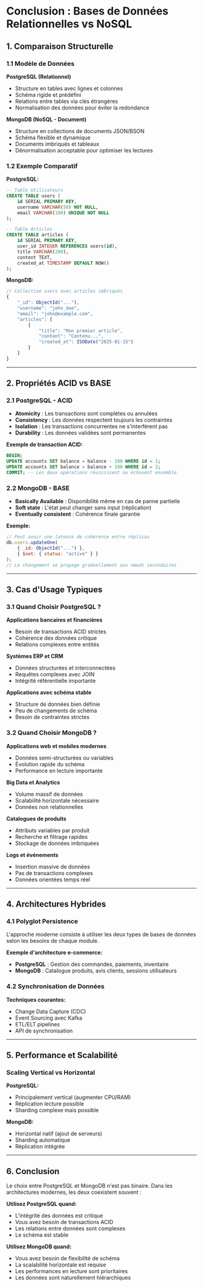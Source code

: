 # Conclusion : Bases de Données Relationnelles vs NoSQL

## 1. Comparaison Structurelle

### 1.1 Modèle de Données

**PostgreSQL (Relationnel)**

- Structure en tables avec lignes et colonnes
- Schéma rigide et prédéfini
- Relations entre tables via clés étrangères
- Normalisation des données pour éviter la redondance

**MongoDB (NoSQL - Document)**

- Structure en collections de documents JSON/BSON
- Schéma flexible et dynamique
- Documents imbriqués et tableaux
- Dénormalisation acceptable pour optimiser les lectures

### 1.2 Exemple Comparatif

**PostgreSQL:**

```sql
-- Table Utilisateurs
CREATE TABLE users (
    id SERIAL PRIMARY KEY,
    username VARCHAR(50) NOT NULL,
    email VARCHAR(100) UNIQUE NOT NULL
);

-- Table Articles
CREATE TABLE articles (
    id SERIAL PRIMARY KEY,
    user_id INTEGER REFERENCES users(id),
    title VARCHAR(200),
    content TEXT,
    created_at TIMESTAMP DEFAULT NOW()
);
```

**MongoDB:**

```javascript
// Collection users avec articles imbriqués
{
    "_id": ObjectId("..."),
    "username": "john_doe",
    "email": "john@example.com",
    "articles": [
        {
            "title": "Mon premier article",
            "content": "Contenu...",
            "created_at": ISODate("2025-01-15")
        }
    ]
}
```

---

## 2. Propriétés ACID vs BASE

### 2.1 PostgreSQL - ACID

- **Atomicity** : Les transactions sont complètes ou annulées
- **Consistency** : Les données respectent toujours les contraintes
- **Isolation** : Les transactions concurrentes ne s'interfèrent pas
- **Durability** : Les données validées sont permanentes

**Exemple de transaction ACID:**

```sql
BEGIN;
UPDATE accounts SET balance = balance - 100 WHERE id = 1;
UPDATE accounts SET balance = balance + 100 WHERE id = 2;
COMMIT; -- Les deux opérations réussissent ou échouent ensemble
```

### 2.2 MongoDB - BASE

- **Basically Available** : Disponibilité même en cas de panne partielle
- **Soft state** : L'état peut changer sans input (réplication)
- **Eventually consistent** : Cohérence finale garantie

**Exemple:**

```javascript
// Peut avoir une latence de cohérence entre réplicas
db.users.updateOne(
    { _id: ObjectId("...") },
    { $set: { status: "active" } }
);
// Le changement se propage graduellement aux nœuds secondaires
```

---

## 3. Cas d'Usage Typiques

### 3.1 Quand Choisir PostgreSQL ?

**Applications bancaires et financières**

- Besoin de transactions ACID strictes
- Cohérence des données critique
- Relations complexes entre entités

**Systèmes ERP et CRM**

- Données structurées et interconnectées
- Requêtes complexes avec JOIN
- Intégrité référentielle importante

**Applications avec schéma stable**

- Structure de données bien définie
- Peu de changements de schéma
- Besoin de contraintes strictes

### 3.2 Quand Choisir MongoDB ?

**Applications web et mobiles modernes**

- Données semi-structurées ou variables
- Évolution rapide du schéma
- Performance en lecture importante

**Big Data et Analytics**

- Volume massif de données
- Scalabilité horizontale nécessaire
- Données non relationnelles

**Catalogues de produits**

- Attributs variables par produit
- Recherche et filtrage rapides
- Stockage de données imbriquées

**Logs et événements**

- Insertion massive de données
- Pas de transactions complexes
- Données orientées temps réel

---

## 4. Architectures Hybrides

### 4.1 Polyglot Persistence

L'approche moderne consiste à utiliser les deux types de bases de données selon les besoins de chaque module.

**Exemple d'architecture e-commerce:**

- **PostgreSQL** : Gestion des commandes, paiements, inventaire
- **MongoDB** : Catalogue produits, avis clients, sessions utilisateurs

### 4.2 Synchronisation de Données

**Techniques courantes:**

- Change Data Capture (CDC)
- Event Sourcing avec Kafka
- ETL/ELT pipelines
- API de synchronisation

---

## 5. Performance et Scalabilité

### Scaling Vertical vs Horizontal

**PostgreSQL:**

- Principalement vertical (augmenter CPU/RAM)
- Réplication lecture possible
- Sharding complexe mais possible

**MongoDB:**

- Horizontal natif (ajout de serveurs)
- Sharding automatique
- Réplication intégrée

---

## 6. Conclusion

Le choix entre PostgreSQL et MongoDB n'est pas binaire. Dans les architectures modernes, les deux coexistent souvent :

**Utilisez PostgreSQL quand:**

- L'intégrité des données est critique
- Vous avez besoin de transactions ACID
- Les relations entre données sont complexes
- Le schéma est stable

**Utilisez MongoDB quand:**

- Vous avez besoin de flexibilité de schéma
- La scalabilité horizontale est requise
- Les performances en lecture sont prioritaires
- Les données sont naturellement hiérarchiques